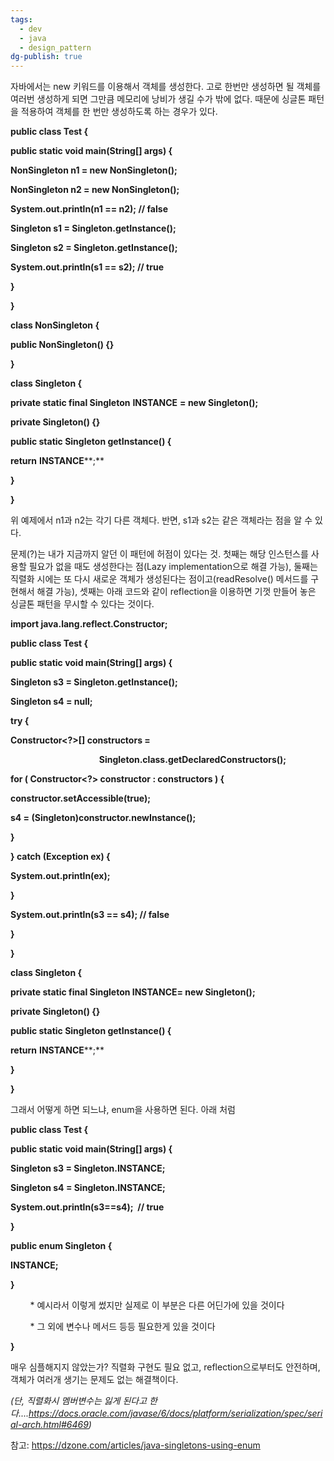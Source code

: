 ```yaml
---
tags:
  - dev
  - java
  - design_pattern
dg-publish: true
---
```

자바에서는 new 키워드를 이용해서 객체를 생성한다. 고로 한번만 생성하면 될 객체를 여러번 생성하게 되면 그만큼 메모리에 낭비가 생길 수가 밖에 없다. 때문에 싱글톤 패턴을 적용하여 객체를 한 번만 생성하도록 하는 경우가 있다. 

**public class Test {**

**public static void main(String[] args) {**

**NonSingleton n1 = new NonSingleton();**

**NonSingleton n2 = new NonSingleton();**

**System.out.println(n1 == n2); // false**

**Singleton s1 = Singleton.getInstance();**

**Singleton s2 = Singleton.getInstance();**

**System.out.println(s1 == s2); // true**

**}**

**}**

**class NonSingleton {**

**public NonSingleton() {}** 

**}**

**class Singleton {**

**private static final Singleton** **INSTANCE** **= new Singleton();**

**private Singleton() {}** 

**public static Singleton getInstance() {**

**return** **INSTANCE****;**

**}**

**}**

위 예제에서 n1과 n2는 각기 다른 객체다. 반면, s1과 s2는 같은 객체라는 점을 알 수 있다. 

  

문제(?)는 내가 지금까지 알던 이 패턴에 허점이 있다는 것. 첫째는 해당 인스턴스를 사용할 필요가 없을 때도 생성한다는 점(Lazy implementation으로 해결 가능), 둘째는 직렬화 시에는 또 다시 새로운 객체가 생성된다는 점이고(readResolve() 메서드를 구현해서 해결 가능), 셋째는 아래 코드와 같이 reflection을 이용하면 기껏 만들어 놓은 싱글톤 패턴을 무시할 수 있다는 것이다.

**import java.lang.reflect.Constructor;**

**public class Test {**

**public static void main(String[] args) {**

**Singleton s3 = Singleton.getInstance();**

**Singleton s4 = null;**

**try {**

**Constructor<?>[] constructors =** 

                                    **Singleton.class.getDeclaredConstructors();**

**for ( Constructor<?> constructor : constructors ) {**

**constructor.setAccessible(true);**

**s4 = (Singleton)constructor.newInstance();**

**}**

**} catch (Exception ex) {**

**System.out.println(ex);**

**}**

**System.out.println(s3 == s4); // false**

**}**

**}**

**class Singleton {**

**private static final Singleton INSTANCE= new Singleton();**

**private Singleton() {}** 

**public static Singleton getInstance() {**

**return** **INSTANCE****;**

**}**

**}**

  

그래서 어떻게 하면 되느냐, enum을 사용하면 된다. 아래 처럼

**public class Test {**

**public static void main(String[] args) {**

**Singleton s3 = Singleton.INSTANCE;**

**Singleton s4 = Singleton.INSTANCE;**

**System.out.println(s3==s4);  // true**

**}**

**public enum Singleton {**

**INSTANCE;**

**}**     

        * 예시라서 이렇게 썼지만 실제로 이 부분은 다른 어딘가에 있을 것이다

        * 그 외에 변수나 메서드 등등 필요한게 있을 것이다

**}**

매우 심플해지지 않았는가? 직렬화 구현도 필요 없고, reflection으로부터도 안전하며, 객체가 여러개 생기는 문제도 없는 해결책이다. 

_(단, 직렬화시 멤버변수는 잃게 된다고 한다....https://docs.oracle.com/javase/6/docs/platform/serialization/spec/serial-arch.html#6469)_  

  

참고: https://dzone.com/articles/java-singletons-using-enum